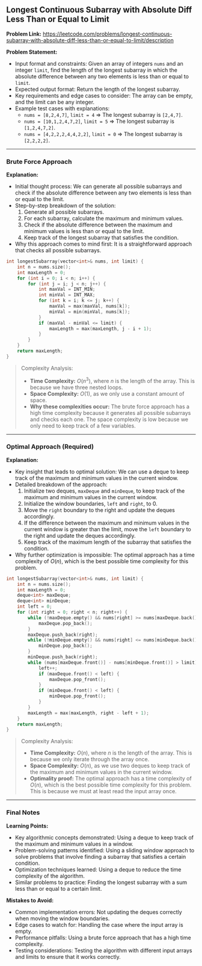 ## Longest Continuous Subarray with Absolute Diff Less Than or Equal to Limit

**Problem Link:** https://leetcode.com/problems/longest-continuous-subarray-with-absolute-diff-less-than-or-equal-to-limit/description

**Problem Statement:**
- Input format and constraints: Given an array of integers `nums` and an integer `limit`, find the length of the longest subarray in which the absolute difference between any two elements is less than or equal to `limit`.
- Expected output format: Return the length of the longest subarray.
- Key requirements and edge cases to consider: The array can be empty, and the limit can be any integer.
- Example test cases with explanations:
  - `nums = [8,2,4,7]`, `limit = 4` => The longest subarray is `[2,4,7]`.
  - `nums = [10,1,2,4,7,2]`, `limit = 5` => The longest subarray is `[1,2,4,7,2]`.
  - `nums = [4,2,2,2,4,4,2,2]`, `limit = 0` => The longest subarray is `[2,2,2,2]`.

---

### Brute Force Approach

**Explanation:**
- Initial thought process: We can generate all possible subarrays and check if the absolute difference between any two elements is less than or equal to the limit.
- Step-by-step breakdown of the solution:
  1. Generate all possible subarrays.
  2. For each subarray, calculate the maximum and minimum values.
  3. Check if the absolute difference between the maximum and minimum values is less than or equal to the limit.
  4. Keep track of the longest subarray that satisfies the condition.
- Why this approach comes to mind first: It is a straightforward approach that checks all possible subarrays.

```cpp
int longestSubarray(vector<int>& nums, int limit) {
    int n = nums.size();
    int maxLength = 0;
    for (int i = 0; i < n; i++) {
        for (int j = i; j < n; j++) {
            int maxVal = INT_MIN;
            int minVal = INT_MAX;
            for (int k = i; k <= j; k++) {
                maxVal = max(maxVal, nums[k]);
                minVal = min(minVal, nums[k]);
            }
            if (maxVal - minVal <= limit) {
                maxLength = max(maxLength, j - i + 1);
            }
        }
    }
    return maxLength;
}
```

> Complexity Analysis:
> - **Time Complexity:** $O(n^3)$, where $n$ is the length of the array. This is because we have three nested loops.
> - **Space Complexity:** $O(1)$, as we only use a constant amount of space.
> - **Why these complexities occur:** The brute force approach has a high time complexity because it generates all possible subarrays and checks each one. The space complexity is low because we only need to keep track of a few variables.

---

### Optimal Approach (Required)

**Explanation:**
- Key insight that leads to optimal solution: We can use a deque to keep track of the maximum and minimum values in the current window.
- Detailed breakdown of the approach:
  1. Initialize two deques, `maxDeque` and `minDeque`, to keep track of the maximum and minimum values in the current window.
  2. Initialize the window boundaries, `left` and `right`, to 0.
  3. Move the `right` boundary to the right and update the deques accordingly.
  4. If the difference between the maximum and minimum values in the current window is greater than the limit, move the `left` boundary to the right and update the deques accordingly.
  5. Keep track of the maximum length of the subarray that satisfies the condition.
- Why further optimization is impossible: The optimal approach has a time complexity of $O(n)$, which is the best possible time complexity for this problem.

```cpp
int longestSubarray(vector<int>& nums, int limit) {
    int n = nums.size();
    int maxLength = 0;
    deque<int> maxDeque;
    deque<int> minDeque;
    int left = 0;
    for (int right = 0; right < n; right++) {
        while (!maxDeque.empty() && nums[right] >= nums[maxDeque.back()]) {
            maxDeque.pop_back();
        }
        maxDeque.push_back(right);
        while (!minDeque.empty() && nums[right] <= nums[minDeque.back()]) {
            minDeque.pop_back();
        }
        minDeque.push_back(right);
        while (nums[maxDeque.front()] - nums[minDeque.front()] > limit) {
            left++;
            if (maxDeque.front() < left) {
                maxDeque.pop_front();
            }
            if (minDeque.front() < left) {
                minDeque.pop_front();
            }
        }
        maxLength = max(maxLength, right - left + 1);
    }
    return maxLength;
}
```

> Complexity Analysis:
> - **Time Complexity:** $O(n)$, where $n$ is the length of the array. This is because we only iterate through the array once.
> - **Space Complexity:** $O(n)$, as we use two deques to keep track of the maximum and minimum values in the current window.
> - **Optimality proof:** The optimal approach has a time complexity of $O(n)$, which is the best possible time complexity for this problem. This is because we must at least read the input array once.

---

### Final Notes

**Learning Points:**
- Key algorithmic concepts demonstrated: Using a deque to keep track of the maximum and minimum values in a window.
- Problem-solving patterns identified: Using a sliding window approach to solve problems that involve finding a subarray that satisfies a certain condition.
- Optimization techniques learned: Using a deque to reduce the time complexity of the algorithm.
- Similar problems to practice: Finding the longest subarray with a sum less than or equal to a certain limit.

**Mistakes to Avoid:**
- Common implementation errors: Not updating the deques correctly when moving the window boundaries.
- Edge cases to watch for: Handling the case where the input array is empty.
- Performance pitfalls: Using a brute force approach that has a high time complexity.
- Testing considerations: Testing the algorithm with different input arrays and limits to ensure that it works correctly.